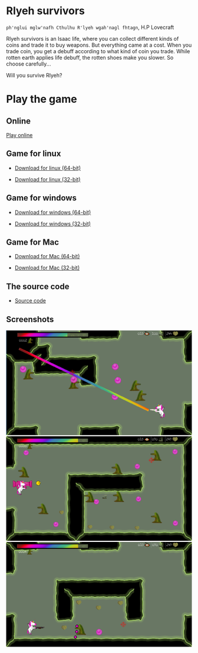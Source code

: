 # Rlyeh survivors

`ph'nglui mglw'nafh Cthulhu R'lyeh wgah'nagl fhtagn`, H.P Lovecraft

Rlyeh survivors is an Isaac life, where you can collect different kinds of coins and trade it to buy weapons. But everything came at a cost. When you trade coin, you get a debuff according to what kind of coin you trade. While rotten earth applies life debuff, the rotten shoes make you slower. So choose carefully...

Will you survive Rlyeh?
# Play the game

## Online

[Play online](https://ludum-rlyeh.github.io/rlyeh-survivors/rlyeh.html)

## Game for linux

* [Download for linux (64-bit)](Rlyeh_Survivors.64)

* [Download for linux (32-bit)](Rlyeh_Survivors.32)

## Game for windows

* [Download for windows (64-bit)](Rlyeh_Survivors-64bits.exe)

* [Download for windows (32-bit)](Rlyeh_Survivors-32bits.exe)

## Game for Mac

* [Download for Mac (64-bit)](Rlyeh_Survivors.64.mac)

* [Download for Mac (32-bit)](Rlyeh_Survivors.32.mac)

## The source code
* [Source code](https://github.com/ludum-rlyeh/rlyeh-survivors)

## Screenshots

![Screen 1](screenshot1.png)
![Screen 2](screenshot2.png)
![Screen 3](screenshot3.png)